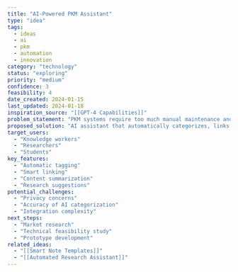 ```yaml
---
title: "AI-Powered PKM Assistant"
type: "idea"
tags:
  - ideas
  - ai
  - pkm
  - automation
  - innovation
category: "technology"
status: "exploring"
priority: "medium"
confidence: 3
feasibility: 4
date_created: 2024-01-15
last_updated: 2024-01-18
inspiration_source: "[[GPT-4 Capabilities]]"
problem_statement: "PKM systems require too much manual maintenance and organization"
proposed_solution: "AI assistant that automatically categorizes, links, and suggests connections between notes"
target_users:
  - "Knowledge workers"
  - "Researchers"
  - "Students"
key_features:
  - "Automatic tagging"
  - "Smart linking"
  - "Content summarization"
  - "Research suggestions"
potential_challenges:
  - "Privacy concerns"
  - "Accuracy of AI categorization"
  - "Integration complexity"
next_steps:
  - "Market research"
  - "Technical feasibility study"
  - "Prototype development"
related_ideas:
  - "[[Smart Note Templates]]"
  - "[[Automated Research Assistant]]"
---
```

